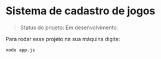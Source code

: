 # Sistema de cadastro de jogos

> Status do projeto: Em desenvolvimento.

Para rodar esse projeto na sua máquina digite:
```
node app.js
```
